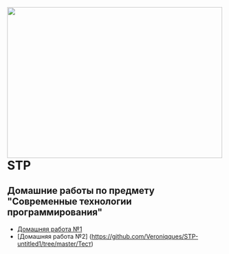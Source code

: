 <img src=https://kartinki-dlya-srisovki.ru/wp-content/uploads/2018/06/kartinki-dlya-srisovki-pikachu-2.jpg width="500" height="350" align="left"/>

# STP
## Домашние работы по предмету "Современные технологии программирования"

* [Домашняя работа №1](https://github.com/Veroniqques/STP-untitled1/tree/master/Java%20дз)
* [Домашняя работа №2] (https://github.com/Veroniqques/STP-untitled1/tree/master/Тест)

